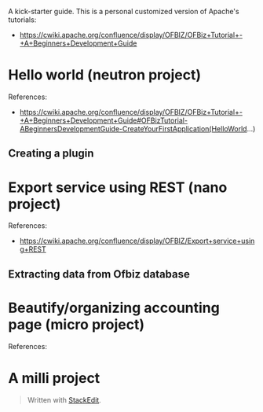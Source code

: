 A kick-starter guide.
This is a personal customized version of Apache's tutorials:
- https://cwiki.apache.org/confluence/display/OFBIZ/OFBiz+Tutorial+-+A+Beginners+Development+Guide

# Hello world (neutron project)

References:
 -  https://cwiki.apache.org/confluence/display/OFBIZ/OFBiz+Tutorial+-+A+Beginners+Development+Guide#OFBizTutorial-ABeginnersDevelopmentGuide-CreateYourFirstApplication(HelloWorld...)

##  Creating a plugin



# Export service using REST (nano project)

References:
 - https://cwiki.apache.org/confluence/display/OFBIZ/Export+service+using+REST

##  Extracting data from Ofbiz database

## 

# Beautify/organizing accounting page (micro project)

References:



# A milli project

> Written with [StackEdit](https://stackedit.io/).
<!--stackedit_data:
eyJoaXN0b3J5IjpbNjM5OTk3MDM0LC0yMDc4NjIzNzE5LDE5OD
g1OTY2NDUsMTM5NzE2MjAwMywtMTk3Mjg0ODU5OSwtMTg5Mjgx
NTU0NywxMjM2ODE3NjU3LC0zODE4Njk3MjFdfQ==
-->